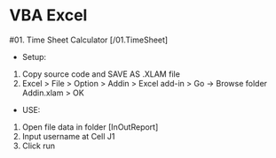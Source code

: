 # VBA Excel
#01. Time Sheet Calculator [/01.TimeSheet]

+ Setup:
1. Copy source code and SAVE AS .XLAM file
2. Excel > File > Option > Addin > Excel add-in > Go -> Browse folder Addin.xlam > OK

+ USE:
1. Open file data in folder [InOutReport]
2. Input username at Cell J1
3. Click run